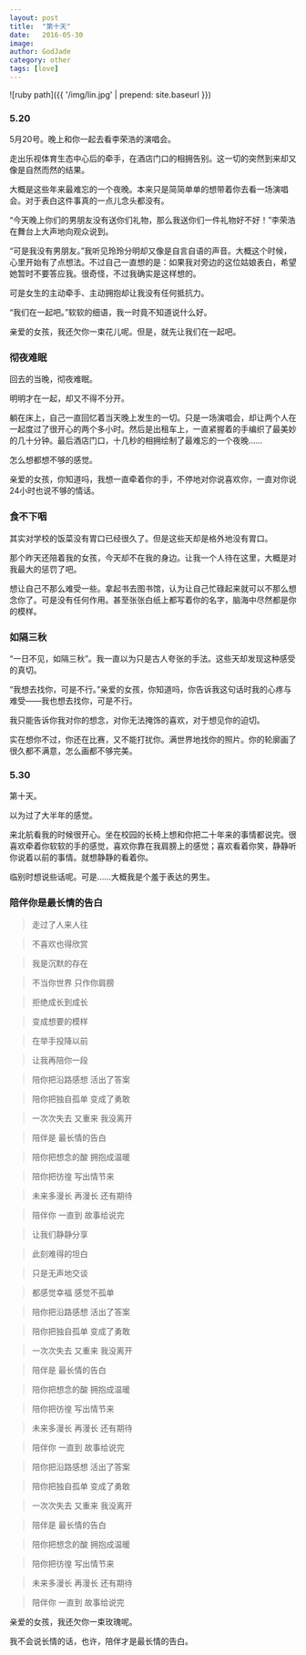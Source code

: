 ```yaml
---
layout: post
title:  "第十天"
date:   2016-05-30
image:  
author: GodJade
category: other
tags: [love]
---
```

<audio src="{{ '/audio/lin.mp3' | prepend: site.baseurl }}" autoplay="autoplay" loop="loop">
Your browser does not support the audio tag.
</audio>

![ruby path]({{ '/img/lin.jpg' | prepend: site.baseurl }})


### 5.20
5月20号。晚上和你一起去看李荣浩的演唱会。

走出乐视体育生态中心后的牵手，在酒店门口的相拥告别。这一切的突然到来却又像是自然而然的结果。

大概是这些年来最难忘的一个夜晚。本来只是简简单单的想带着你去看一场演唱会。对于表白这件事真的一点儿念头都没有。

“今天晚上你们的男朋友没有送你们礼物，那么我送你们一件礼物好不好！”李荣浩在舞台上大声地向观众说到。

“可是我没有男朋友。”我听见玲玲分明却又像是自言自语的声音。大概这个时候，心里开始有了点想法。不过自己一直想的是：如果我对旁边的这位姑娘表白，希望她暂时不要答应我。很奇怪，不过我确实是这样想的。

可是女生的主动牵手、主动拥抱却让我没有任何抵抗力。

“我们在一起吧。”软软的细语，我一时竟不知道说什么好。

亲爱的女孩，我还欠你一束花儿呢。但是，就先让我们在一起吧。



### 彻夜难眠

回去的当晚，彻夜难眠。

明明才在一起，却又不得不分开。

躺在床上，自己一直回忆着当天晚上发生的一切。只是一场演唱会，却让两个人在一起度过了很开心的两个多小时。然后是出租车上，一直紧握着的手编织了最美妙的几十分钟。最后酒店门口，十几秒的相拥绘制了最难忘的一个夜晚……

怎么想都想不够的感觉。

亲爱的女孩，你知道吗，我想一直牵着你的手，不停地对你说喜欢你，一直对你说24小时也说不够的情话。


### 食不下咽
其实对学校的饭菜没有胃口已经很久了。但是这些天却是格外地没有胃口。

那个昨天还陪着我的女孩，今天却不在我的身边。让我一个人待在这里，大概是对我最大的惩罚了吧。

想让自己不那么难受一些。拿起书去图书馆，认为让自己忙碌起来就可以不那么想念你了。可是没有任何作用。甚至张张白纸上都写着你的名字，脑海中尽然都是你的模样。

### 如隔三秋

“一日不见，如隔三秋”。我一直以为只是古人夸张的手法。这些天却发现这种感受的真切。

“我想去找你，可是不行。”亲爱的女孩，你知道吗，你告诉我这句话时我的心疼与难受——我也想去找你，可是不行。

我只能告诉你我对你的想念，对你无法掩饰的喜欢，对于想见你的迫切。

实在想你不过，你还在比赛，又不能打扰你。满世界地找你的照片。你的轮廓画了很久都不满意，怎么画都不够完美。

### 5.30
第十天。

以为过了大半年的感觉。

来北航看我的时候很开心。坐在校园的长椅上想和你把二十年来的事情都说完。很喜欢牵着你软软的手的感觉，喜欢你靠在我肩膀上的感觉；喜欢看着你笑，静静听你说着以前的事情。就想静静的看着你。

临别时想说些话呢。可是……大概我是个羞于表达的男生。

### 陪伴你是最长情的告白
> 走过了人来人往

> 不喜欢也得欣赏

> 我是沉默的存在

> 不当你世界 只作你肩膀

> 拒绝成长到成长

> 变成想要的模样

> 在举手投降以前

> 让我再陪你一段

> 陪你把沿路感想 活出了答案

> 陪你把独自孤单 变成了勇敢

> 一次次失去 又重来 我没离开

> 陪伴是 最长情的告白

> 陪你把想念的酸 拥抱成温暖

> 陪你把彷徨 写出情节来

> 未来多漫长 再漫长 还有期待

> 陪伴你 一直到 故事给说完

> 让我们静静分享

> 此刻难得的坦白

> 只是无声地交谈

> 都感觉幸福 感觉不孤单

> 陪你把沿路感想 活出了答案

> 陪你把独自孤单 变成了勇敢

> 一次次失去 又重来 我没离开

> 陪伴是 最长情的告白

> 陪你把想念的酸 拥抱成温暖

> 陪你把彷徨 写出情节来

> 未来多漫长 再漫长 还有期待

> 陪伴你 一直到 故事给说完

> 陪你把沿路感想 活出了答案

> 陪你把独自孤单 变成了勇敢

> 一次次失去 又重来 我没离开

> 陪伴是 最长情的告白

> 陪你把想念的酸 拥抱成温暖

> 陪你把彷徨 写出情节来

> 未来多漫长 再漫长 还有期待

> 陪伴你 一直到 故事给说完

亲爱的女孩，我还欠你一束玫瑰呢。

我不会说长情的话，也许，陪伴才是最长情的告白。
